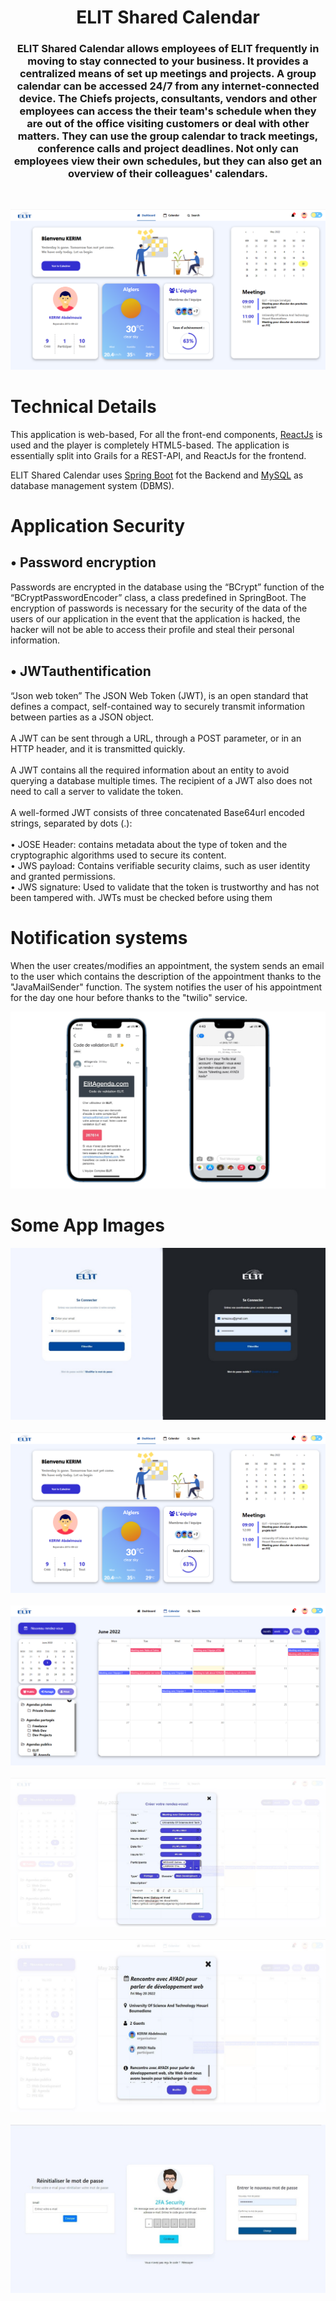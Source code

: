 <h1 align="center">
  ELIT Shared Calendar
  <br>
</h1>

<h3 align="center">
ELIT Shared Calendar allows employees of ELIT frequently in
moving to stay connected to your business. It provides a centralized means of
set up meetings and projects. A group calendar can be
accessed 24/7 from any internet-connected device. The Chiefs
projects, consultants, vendors and other employees can access the
their team's schedule when they are out of the office visiting
customers or deal with other matters. They can use the group calendar
to track meetings, conference calls and project deadlines.
Not only can employees view their own schedules, but they
can also get an overview of their colleagues' calendars.
</h3>
<br>


![Landing Page](Frontend/src/img/dashboard.png)
<br>

# Technical Details
This application is web-based, For all the front-end components, [ReactJs](https://reactjs.org/) is used and the player is completely HTML5-based. The application is essentially split into Grails for a REST-API, and ReactJs for the frontend.

ELIT Shared Calendar uses [Spring Boot](https://spring.io/projects/spring-boot) fot the Backend and [MySQL](https://www.mysql.com/) as database management system (DBMS).

# Application Security

## •	Password encryption
Passwords are encrypted in the database using the “BCrypt” function of the “BCryptPasswordEncoder” class, a class predefined in SpringBoot.
The encryption of passwords is necessary for the security of the data of the users of our application in the event that the application is hacked, the hacker will not be able to access their profile and steal their personal information.

## •	JWTauthentification
“Json web token” The JSON Web Token (JWT), is an open standard that defines a compact, self-contained way to securely transmit information between parties as a JSON object.<br><br>
A JWT can be sent through a URL, through a POST parameter, or in an HTTP header, and it is transmitted quickly. <br><br>
A JWT contains all the required information about an entity to avoid querying a database multiple times. The recipient of a JWT also does not need to call a server to validate the token.<br><br>
A well-formed JWT consists of three concatenated Base64url encoded strings, separated by dots (.):<br><br>
• JOSE Header: contains metadata about the type of token and the cryptographic algorithms used to secure its content.<br>
• JWS payload: Contains verifiable security claims, such as user identity and granted permissions.<br>
• JWS signature: Used to validate that the token is trustworthy and has not been tampered with. JWTs must be checked before using them


# Notification systems

When the user creates/modifies an appointment, the system sends an email to the user which contains the description of the appointment thanks to the "JavaMailSender" function.
The system notifies the user of his appointment for the day one hour before thanks to the "twilio" service.

![Notification systems](Frontend/src/img/Notification.png)


# Some App Images


![Login Page](Frontend/src/img/Login.jpg)
<br><br>
![Dashboard Page](Frontend/src/img/dashboard.png)
<br><br>
![Calendar Page](Frontend/src/img/Calendar.png)
<br><br>
![Create Page](Frontend/src/img/Create.jpg)
<br><br>
![Display Page](Frontend/src/img/Display.jpg)
<br><br>
![Password Page](Frontend/src/img/MDP.jpg)
<br>
